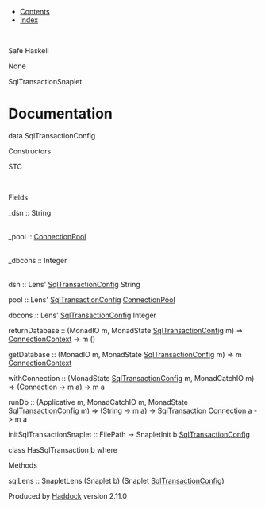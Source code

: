 -   [Contents](index.html)
-   [Index](doc-index.html)

 

Safe Haskell

None

SqlTransactionSnaplet

Documentation
=============

data SqlTransactionConfig

Constructors

STC

 

Fields

\_dsn :: String  
 

\_pool :: [ConnectionPool](Data-ConnectionPool.html#t:ConnectionPool)  
 

\_dbcons :: Integer  
 

dsn :: Lens' [SqlTransactionConfig](SqlTransactionSnaplet.html#t:SqlTransactionConfig) String

pool :: Lens' [SqlTransactionConfig](SqlTransactionSnaplet.html#t:SqlTransactionConfig) [ConnectionPool](Data-ConnectionPool.html#t:ConnectionPool)

dbcons :: Lens' [SqlTransactionConfig](SqlTransactionSnaplet.html#t:SqlTransactionConfig) Integer

returnDatabase :: (MonadIO m, MonadState [SqlTransactionConfig](SqlTransactionSnaplet.html#t:SqlTransactionConfig) m) =\> [ConnectionContext](Data-ConnectionPool.html#t:ConnectionContext) -\> m ()

getDatabase :: (MonadIO m, MonadState [SqlTransactionConfig](SqlTransactionSnaplet.html#t:SqlTransactionConfig) m) =\> m [ConnectionContext](Data-ConnectionPool.html#t:ConnectionContext)

withConnection :: (MonadState [SqlTransactionConfig](SqlTransactionSnaplet.html#t:SqlTransactionConfig) m, MonadCatchIO m) =\> ([Connection](Data-SqlTransaction.html#t:Connection) -\> m a) -\> m a

runDb :: (Applicative m, MonadCatchIO m, MonadState [SqlTransactionConfig](SqlTransactionSnaplet.html#t:SqlTransactionConfig) m) =\> (String -\> m a) -\> [SqlTransaction](Data-SqlTransaction.html#t:SqlTransaction) [Connection](Data-SqlTransaction.html#t:Connection) a -\> m a

initSqlTransactionSnaplet :: FilePath -\> SnapletInit b [SqlTransactionConfig](SqlTransactionSnaplet.html#t:SqlTransactionConfig)

class HasSqlTransaction b where

Methods

sqlLens :: SnapletLens (Snaplet b) (Snaplet [SqlTransactionConfig](SqlTransactionSnaplet.html#t:SqlTransactionConfig))

Produced by [Haddock](http://www.haskell.org/haddock/) version 2.11.0
